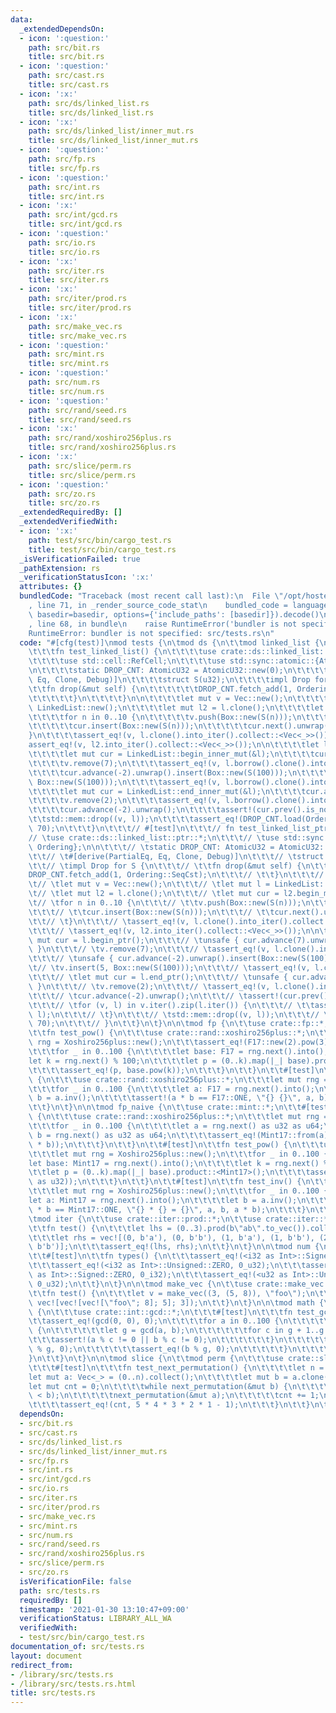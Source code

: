 ```yaml
---
data:
  _extendedDependsOn:
  - icon: ':question:'
    path: src/bit.rs
    title: src/bit.rs
  - icon: ':question:'
    path: src/cast.rs
    title: src/cast.rs
  - icon: ':x:'
    path: src/ds/linked_list.rs
    title: src/ds/linked_list.rs
  - icon: ':x:'
    path: src/ds/linked_list/inner_mut.rs
    title: src/ds/linked_list/inner_mut.rs
  - icon: ':question:'
    path: src/fp.rs
    title: src/fp.rs
  - icon: ':question:'
    path: src/int.rs
    title: src/int.rs
  - icon: ':x:'
    path: src/int/gcd.rs
    title: src/int/gcd.rs
  - icon: ':question:'
    path: src/io.rs
    title: src/io.rs
  - icon: ':x:'
    path: src/iter.rs
    title: src/iter.rs
  - icon: ':x:'
    path: src/iter/prod.rs
    title: src/iter/prod.rs
  - icon: ':x:'
    path: src/make_vec.rs
    title: src/make_vec.rs
  - icon: ':question:'
    path: src/mint.rs
    title: src/mint.rs
  - icon: ':question:'
    path: src/num.rs
    title: src/num.rs
  - icon: ':question:'
    path: src/rand/seed.rs
    title: src/rand/seed.rs
  - icon: ':x:'
    path: src/rand/xoshiro256plus.rs
    title: src/rand/xoshiro256plus.rs
  - icon: ':x:'
    path: src/slice/perm.rs
    title: src/slice/perm.rs
  - icon: ':question:'
    path: src/zo.rs
    title: src/zo.rs
  _extendedRequiredBy: []
  _extendedVerifiedWith:
  - icon: ':x:'
    path: test/src/bin/cargo_test.rs
    title: test/src/bin/cargo_test.rs
  _isVerificationFailed: true
  _pathExtension: rs
  _verificationStatusIcon: ':x:'
  attributes: {}
  bundledCode: "Traceback (most recent call last):\n  File \"/opt/hostedtoolcache/Python/3.9.1/x64/lib/python3.9/site-packages/onlinejudge_verify/documentation/build.py\"\
    , line 71, in _render_source_code_stat\n    bundled_code = language.bundle(stat.path,\
    \ basedir=basedir, options={'include_paths': [basedir]}).decode()\n  File \"/opt/hostedtoolcache/Python/3.9.1/x64/lib/python3.9/site-packages/onlinejudge_verify/languages/user_defined.py\"\
    , line 68, in bundle\n    raise RuntimeError('bundler is not specified: {}'.format(path.as_posix()))\n\
    RuntimeError: bundler is not specified: src/tests.rs\n"
  code: "#[cfg(test)]\nmod tests {\n\tmod ds {\n\t\tmod linked_list {\n\t\t\t#[test]\n\
    \t\t\tfn test_linked_list() {\n\t\t\t\tuse crate::ds::linked_list::inner_mut::*;\n\
    \t\t\t\tuse std::cell::RefCell;\n\t\t\t\tuse std::sync::atomic::{AtomicU32, Ordering};\n\
    \n\t\t\t\tstatic DROP_CNT: AtomicU32 = AtomicU32::new(0);\n\t\t\t\t#[derive(PartialEq,\
    \ Eq, Clone, Debug)]\n\t\t\t\tstruct S(u32);\n\t\t\t\timpl Drop for S {\n\t\t\t\
    \t\tfn drop(&mut self) {\n\t\t\t\t\t\tDROP_CNT.fetch_add(1, Ordering::SeqCst);\n\
    \t\t\t\t\t}\n\t\t\t\t}\n\n\t\t\t\tlet mut v = Vec::new();\n\t\t\t\tlet mut l =\
    \ LinkedList::new();\n\t\t\t\tlet mut l2 = l.clone();\n\t\t\t\tlet mut cur = l2.begin_mut();\n\
    \t\t\t\tfor n in 0..10 {\n\t\t\t\t\tv.push(Box::new(S(n)));\n\t\t\t\t\tl.push_back(Box::new(S(n)));\n\
    \t\t\t\t\tcur.insert(Box::new(S(n)));\n\t\t\t\t\tcur.next().unwrap();\n\t\t\t\t\
    }\n\t\t\t\tassert_eq!(v, l.clone().into_iter().collect::<Vec<_>>());\n\t\t\t\t\
    assert_eq!(v, l2.into_iter().collect::<Vec<_>>());\n\n\t\t\t\tlet l = RefCell::new(l);\n\
    \t\t\t\tlet mut cur = LinkedList::begin_inner_mut(&l);\n\t\t\t\tcur.advance(7).unwrap().remove();\n\
    \t\t\t\tv.remove(7);\n\t\t\t\tassert_eq!(v, l.borrow().clone().into_iter().collect::<Vec<_>>());\n\
    \t\t\t\tcur.advance(-2).unwrap().insert(Box::new(S(100)));\n\t\t\t\tv.insert(5,\
    \ Box::new(S(100)));\n\t\t\t\tassert_eq!(v, l.borrow().clone().into_iter().collect::<Vec<_>>());\n\
    \t\t\t\tlet mut cur = LinkedList::end_inner_mut(&l);\n\t\t\t\tcur.advance(-8).unwrap().remove();\n\
    \t\t\t\tv.remove(2);\n\t\t\t\tassert_eq!(v, l.borrow().clone().into_iter().collect::<Vec<_>>());\n\
    \t\t\t\tcur.advance(-2).unwrap();\n\t\t\t\tassert!(cur.prev().is_none());\n\t\t\
    \t\tstd::mem::drop((v, l));\n\t\t\t\tassert_eq!(DROP_CNT.load(Ordering::SeqCst),\
    \ 70);\n\t\t\t}\n\t\t\t// #[test]\n\t\t\t// fn test_linked_list_ptr() {\n\t\t\t\
    // \tuse crate::ds::linked_list::ptr::*;\n\t\t\t// \tuse std::sync::atomic::{AtomicU32,\
    \ Ordering};\n\n\t\t\t// \tstatic DROP_CNT: AtomicU32 = AtomicU32::new(0);\n\t\
    \t\t// \t#[derive(PartialEq, Eq, Clone, Debug)]\n\t\t\t// \tstruct S(u32);\n\t\
    \t\t// \timpl Drop for S {\n\t\t\t// \t\tfn drop(&mut self) {\n\t\t\t// \t\t\t\
    DROP_CNT.fetch_add(1, Ordering::SeqCst);\n\t\t\t// \t\t}\n\t\t\t// \t}\n\n\t\t\
    \t// \tlet mut v = Vec::new();\n\t\t\t// \tlet mut l = LinkedList::new();\n\t\t\
    \t// \tlet mut l2 = l.clone();\n\t\t\t// \tlet mut cur = l2.begin_mut();\n\t\t\
    \t// \tfor n in 0..10 {\n\t\t\t// \t\tv.push(Box::new(S(n)));\n\t\t\t// \t\tl.push_back(Box::new(S(n)));\n\
    \t\t\t// \t\tcur.insert(Box::new(S(n)));\n\t\t\t// \t\tcur.next().unwrap();\n\t\
    \t\t// \t}\n\t\t\t// \tassert_eq!(v, l.clone().into_iter().collect::<Vec<_>>());\n\
    \t\t\t// \tassert_eq!(v, l2.into_iter().collect::<Vec<_>>());\n\n\t\t\t// \tlet\
    \ mut cur = l.begin_ptr();\n\t\t\t// \tunsafe { cur.advance(7).unwrap().remove();\
    \ }\n\t\t\t// \tv.remove(7);\n\t\t\t// \tassert_eq!(v, l.clone().into_iter().collect::<Vec<_>>());\n\
    \t\t\t// \tunsafe { cur.advance(-2).unwrap().insert(Box::new(S(100))); }\n\t\t\
    \t// \tv.insert(5, Box::new(S(100)));\n\t\t\t// \tassert_eq!(v, l.clone().into_iter().collect::<Vec<_>>());\n\
    \t\t\t// \tlet mut cur = l.end_ptr();\n\t\t\t// \tunsafe { cur.advance(-8).unwrap().remove();\
    \ }\n\t\t\t// \tv.remove(2);\n\t\t\t// \tassert_eq!(v, l.clone().into_iter().collect::<Vec<_>>());\n\
    \t\t\t// \tcur.advance(-2).unwrap();\n\t\t\t// \tassert!(cur.prev().is_none());\n\
    \t\t\t// \tfor (v, l) in v.iter().zip(l.iter()) {\n\t\t\t// \t\tassert_eq!(v,\
    \ l);\n\t\t\t// \t}\n\t\t\t// \tstd::mem::drop((v, l));\n\t\t\t// \tassert_eq!(DROP_CNT.load(Ordering::SeqCst),\
    \ 70);\n\t\t\t// }\n\t\t}\n\t}\n\n\tmod fp {\n\t\tuse crate::fp::*;\n\t\t#[test]\n\
    \t\tfn test_pow() {\n\t\t\tuse crate::rand::xoshiro256plus::*;\n\t\t\tlet mut\
    \ rng = Xoshiro256plus::new();\n\t\t\tassert_eq!(F17::new(2).pow(3), F17::new(8));\n\
    \t\t\tfor _ in 0..100 {\n\t\t\t\tlet base: F17 = rng.next().into();\n\t\t\t\t\
    let k = rng.next() % 100;\n\t\t\t\tlet p = (0..k).map(|_| base).product::<F17>();\n\
    \t\t\t\tassert_eq!(p, base.pow(k));\n\t\t\t}\n\t\t}\n\t\t#[test]\n\t\tfn test_inv()\
    \ {\n\t\t\tuse crate::rand::xoshiro256plus::*;\n\t\t\tlet mut rng = Xoshiro256plus::new();\n\
    \t\t\tfor _ in 0..100 {\n\t\t\t\tlet a: F17 = rng.next().into();\n\t\t\t\tlet\
    \ b = a.inv();\n\t\t\t\tassert!(a * b == F17::ONE, \"{} {}\", a, b);\n\t\t\t}\n\
    \t\t}\n\t}\n\n\tmod fp_naive {\n\t\tuse crate::mint::*;\n\t\t#[test]\n\t\tfn test_mul()\
    \ {\n\t\t\tuse crate::rand::xoshiro256plus::*;\n\t\t\tlet mut rng = Xoshiro256plus::new();\n\
    \t\t\tfor _ in 0..100 {\n\t\t\t\tlet a = rng.next() as u32 as u64;\n\t\t\t\tlet\
    \ b = rng.next() as u32 as u64;\n\t\t\t\tassert_eq!(Mint17::from(a) * b, Mint17::from(a\
    \ * b));\n\t\t\t}\n\t\t}\n\t\t#[test]\n\t\tfn test_pow() {\n\t\t\tuse crate::rand::xoshiro256plus::*;\n\
    \t\t\tlet mut rng = Xoshiro256plus::new();\n\t\t\tfor _ in 0..100 {\n\t\t\t\t\
    let base: Mint17 = rng.next().into();\n\t\t\t\tlet k = rng.next() % 100;\n\t\t\
    \t\tlet p = (0..k).map(|_| base).product::<Mint17>();\n\t\t\t\tassert_eq!(p, base.pow(k\
    \ as u32));\n\t\t\t}\n\t\t}\n\t\t#[test]\n\t\tfn test_inv() {\n\t\t\tuse crate::rand::xoshiro256plus::*;\n\
    \t\t\tlet mut rng = Xoshiro256plus::new();\n\t\t\tfor _ in 0..100 {\n\t\t\t\t\
    let a: Mint17 = rng.next().into();\n\t\t\t\tlet b = a.inv();\n\t\t\t\tassert!(a\
    \ * b == Mint17::ONE, \"{} * {} = {}\", a, b, a * b);\n\t\t\t}\n\t\t}\n\t}\n\n\
    \tmod iter {\n\t\tuse crate::iter::prod::*;\n\t\tuse crate::iter::*;\n\t\t#[test]\n\
    \t\tfn test() {\n\t\t\tlet lhs = (0..3).prod(b\"ab\".to_vec()).collect_vec();\n\
    \t\t\tlet rhs = vec![(0, b'a'), (0, b'b'), (1, b'a'), (1, b'b'), (2, b'a'), (2,\
    \ b'b')];\n\t\t\tassert_eq!(lhs, rhs);\n\t\t}\n\t}\n\n\tmod num {\n\t\tuse crate::int::*;\n\
    \t\t#[test]\n\t\tfn types() {\n\t\t\tassert_eq!(<i32 as Int>::Signed::ZERO, 0_i32);\n\
    \t\t\tassert_eq!(<i32 as Int>::Unsigned::ZERO, 0_u32);\n\t\t\tassert_eq!(<u32\
    \ as Int>::Signed::ZERO, 0_i32);\n\t\t\tassert_eq!(<u32 as Int>::Unsigned::ZERO,\
    \ 0_u32);\n\t\t}\n\t}\n\n\tmod make_vec {\n\t\tuse crate::make_vec::*;\n\t\t#[test]\n\
    \t\tfn test() {\n\t\t\tlet v = make_vec((3, (5, 8)), \"foo\");\n\t\t\tassert_eq!(v,\
    \ vec![vec![vec![\"foo\"; 8]; 5]; 3]);\n\t\t}\n\t}\n\n\tmod math {\n\t\tmod gcd\
    \ {\n\t\t\tuse crate::int::gcd::*;\n\t\t\t#[test]\n\t\t\tfn test_gcd() {\n\t\t\
    \t\tassert_eq!(gcd(0, 0), 0);\n\t\t\t\tfor a in 0..100 {\n\t\t\t\t\tfor b in 1..100\
    \ {\n\t\t\t\t\t\tlet g = gcd(a, b);\n\t\t\t\t\t\tfor c in g + 1..g {\n\t\t\t\t\
    \t\t\tassert!(a % c != 0 || b % c != 0);\n\t\t\t\t\t\t}\n\t\t\t\t\t\tassert_eq!(a\
    \ % g, 0);\n\t\t\t\t\t\tassert_eq!(b % g, 0);\n\t\t\t\t\t}\n\t\t\t\t}\n\t\t\t\
    }\n\t\t}\n\t}\n\n\tmod slice {\n\t\tmod perm {\n\t\t\tuse crate::slice::perm::*;\n\
    \t\t\t#[test]\n\t\t\tfn test_next_permutation() {\n\t\t\t\tlet n = 5;\n\t\t\t\t\
    let mut a: Vec<_> = (0..n).collect();\n\t\t\t\tlet mut b = a.clone();\n\t\t\t\t\
    let mut cnt = 0;\n\t\t\t\twhile next_permutation(&mut b) {\n\t\t\t\t\tassert!(a\
    \ < b);\n\t\t\t\t\tnext_permutation(&mut a);\n\t\t\t\t\tcnt += 1;\n\t\t\t\t}\n\
    \t\t\t\tassert_eq!(cnt, 5 * 4 * 3 * 2 * 1 - 1);\n\t\t\t}\n\t\t}\n\t}\n}\n"
  dependsOn:
  - src/bit.rs
  - src/cast.rs
  - src/ds/linked_list.rs
  - src/ds/linked_list/inner_mut.rs
  - src/fp.rs
  - src/int.rs
  - src/int/gcd.rs
  - src/io.rs
  - src/iter.rs
  - src/iter/prod.rs
  - src/make_vec.rs
  - src/mint.rs
  - src/num.rs
  - src/rand/seed.rs
  - src/rand/xoshiro256plus.rs
  - src/slice/perm.rs
  - src/zo.rs
  isVerificationFile: false
  path: src/tests.rs
  requiredBy: []
  timestamp: '2021-01-30 13:10:47+09:00'
  verificationStatus: LIBRARY_ALL_WA
  verifiedWith:
  - test/src/bin/cargo_test.rs
documentation_of: src/tests.rs
layout: document
redirect_from:
- /library/src/tests.rs
- /library/src/tests.rs.html
title: src/tests.rs
---
```

